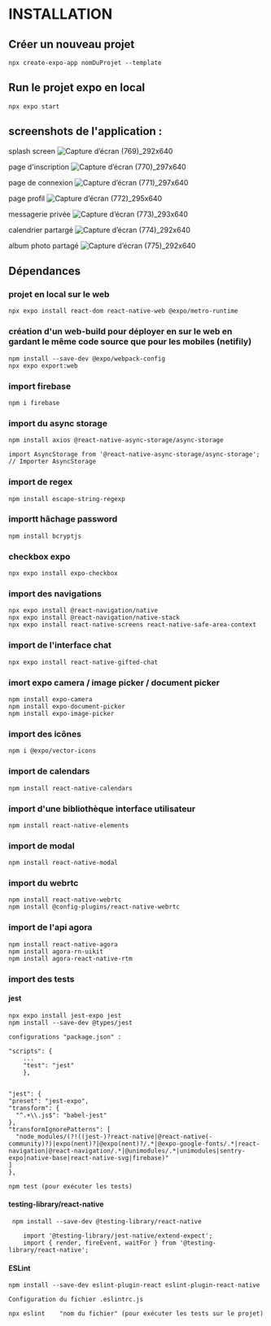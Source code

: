 # INSTALLATION

## Créer un nouveau projet
    npx create-expo-app nomDuProjet --template  

## Run le projet expo en local
    npx expo start

## screenshots de l'application :
splash screen
![Capture d’écran (769)_292x640](https://github.com/user-attachments/assets/c57e319f-d395-4fc5-9f04-1fe2e0deffcf)



page d'inscription
![Capture d’écran (770)_297x640](https://github.com/user-attachments/assets/8a621362-61b6-4f12-96e2-539daf578f72)



page de connexion
![Capture d’écran (771)_297x640](https://github.com/user-attachments/assets/6796c49f-beda-476d-8218-76d29a9b9d67)



page profil
![Capture d’écran (772)_295x640](https://github.com/user-attachments/assets/5c26e756-14c2-4e95-912d-7bd7b7393816)



messagerie privée
![Capture d’écran (773)_293x640](https://github.com/user-attachments/assets/18f36ccf-fdf7-4bea-9f26-b458e6644bca)



calendrier partargé
![Capture d’écran (774)_292x640](https://github.com/user-attachments/assets/39d9337d-5320-4c9c-8375-4a7642a13315)



album photo partagé
![Capture d’écran (775)_292x640](https://github.com/user-attachments/assets/c85352db-3e4d-4350-9625-4426c95a4ddb)


## Dépendances

### projet en local sur le web
    npx expo install react-dom react-native-web @expo/metro-runtime 

### création d'un web-build pour déployer en sur le web en gardant le même code source que pour les mobiles (netifily)
    npm install --save-dev @expo/webpack-config
    npx expo export:web 

### import firebase
    npm i firebase 

### import du async storage
    npm install axios @react-native-async-storage/async-storage
    
    import AsyncStorage from '@react-native-async-storage/async-storage'; // Importer AsyncStorage

### import de regex
    npm install escape-string-regexp

### importt hâchage password
    npm install bcryptjs

### checkbox expo
    npx expo install expo-checkbox

### import des navigations
    npx expo install @react-navigation/native 
    npx expo install @react-navigation/native-stack
    npx expo install react-native-screens react-native-safe-area-context

### import de l'interface chat
    npx expo install react-native-gifted-chat

### imort expo camera / image picker / document picker
    npm install expo-camera
    npm install expo-document-picker
    npm install expo-image-picker

### import des icônes 
    npm i @expo/vector-icons

### import de calendars
    npm install react-native-calendars

### import d'une bibliothèque interface utilisateur 
    npm install react-native-elements

### import de modal
    npm install react-native-modal

### import du webrtc
    npm install react-native-webrtc
    npm install @config-plugins/react-native-webrtc

### import de l'api agora
    npm install react-native-agora
    npm install agora-rn-uikit
    npm install agora-react-native-rtm


### import des tests
#### jest
    npx expo install jest-expo jest
    npm install --save-dev @types/jest     

    configurations "package.json" :

    "scripts": {
        ... 
        "test": "jest"
        },


    "jest": {
    "preset": "jest-expo",
    "transform": {
      "^.+\\.js$": "babel-jest"
    },
    "transformIgnorePatterns": [
      "node_modules/(?!((jest-)?react-native|@react-native(-community)?)|expo(nent)?|@expo(nent)?/.*|@expo-google-fonts/.*|react-navigation|@react-navigation/.*|@unimodules/.*|unimodules|sentry-expo|native-base|react-native-svg|firebase)"
    ]
    },

    npm test (pour exécuter les tests)

#### testing-library/react-native 
     npm install --save-dev @testing-library/react-native 

        import '@testing-library/jest-native/extend-expect';
        import { render, fireEvent, waitFor } from '@testing-library/react-native';

#### ESLint 
    npm install --save-dev eslint-plugin-react eslint-plugin-react-native

    Configuration du fichier .eslintrc.js

    npx eslint    "nom du fichier" (pour exécuter les tests sur le projet)

       


